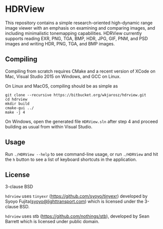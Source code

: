 # HDRView
This repository contains a simple research-oriented high-dynamic range image viewer with an emphasis on examining and comparing images, and including minimalistic tonemapping capabilities. HDRView currently supports reading EXR, PNG, TGA, BMP, HDR, JPG, GIF, PNM, and PSD images and writing HDR, PNG, TGA, and BMP images.

## Compiling

Compiling from scratch requires CMake and a recent version of XCode on Mac, Visual Studio 2015 on Windows, and GCC on Linux.

On Linux and MacOS, compiling should be as simple as

    git clone --recursive https://bitbucket.org/wkjarosz/hdrview.git
    cd hdrview
    mkdir build
    cmake-gui ../
    make -j 4

On Windows, open the generated file ``HDRView.sln`` after step 4 and proceed building as usual from within Visual Studio.


## Usage

Run ``./HDRView --help`` to see command-line usage, or run ``./HDRView`` and hit the ``h`` button to see a list of keyboard shortcuts in the application.

## License

3-clause BSD

``hdrview`` uses ``tinyexr`` (https://github.com/syoyo/tinyexr) developed by Syoyo Fujita(syoyo@lighttransport.com) which is licensed under the 3-clause BSD.

``hdrview`` uses stb (https://github.com/nothings/stb), developed by Sean Barrett which is licensed under public domain.